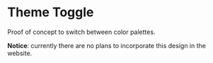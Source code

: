 # Theme Toggle

Proof of concept to switch between color palettes.

**Notice**: currently there are no plans to incorporate this design in the website.
